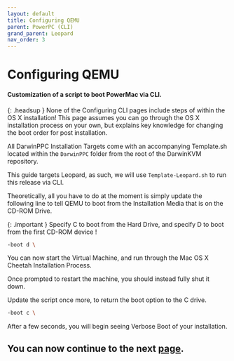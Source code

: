 ```yaml
---
layout: default
title: Configuring QEMU
parent: PowerPC (CLI)
grand_parent: Leopard
nav_order: 3
---
```


# Configuring QEMU
#### Customization of a script to boot PowerMac via CLI.

{: .headsup }
None of the Configuring CLI pages include steps of within the OS X installation! This page assumes you can go through the OS X installation process on your own, but explains key knowledge for changing the boot order for post installation.

All DarwinPPC Installation Targets come with an accompanying Template.sh located within the ``DarwinPPC`` folder from the root of the DarwinKVM repository.

This guide targets Leopard, as such, we will use ``Template-Leopard.sh`` to run this release via CLI.

Theoretically, all you have to do at the moment is simply update the following line to tell QEMU to boot from the Installation Media that is on the CD-ROM Drive.

{: .important }
Specify C to boot from the Hard Drive, and specify D to boot from the first CD-ROM device !

```bash
-boot d \
```

You can now start the Virtual Machine, and run through the Mac OS X Cheetah Installation Process.

Once prompted to restart the machine, you should instead fully shut it down.

Update the script once more, to return the boot option to the C drive.

```bash
-boot c \
```

After a few seconds, you will begin seeing Verbose Boot of your installation.

## You can now continue to the next <a href="../03-Completion">page</a>.
